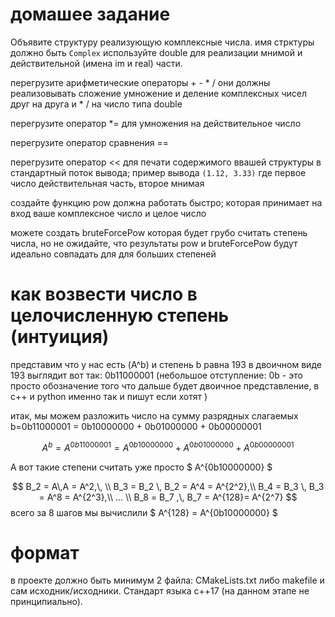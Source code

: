 # домашее задание  
Объявите структуру реализующую комплексные числа.
имя стрктуры должно быть `Complex`
используйте double для реализации мнимой и действительной (имена im  и real) части.


перегрузите арифметические операторы + - * /  они должны реализовывать сложение умножение и деление комплексных чисел друг на друга и * / на число типа double  

перегрузите оператор *= для умножения на действительное число 

перегрузите оператор сравнения == 

перегрузите оператор << для печати содержимого ввашей структуры в стандартный поток вывода; пример вывода `(1.12, 3.33)` где первое число действительная часть, второе мнимая 


создайте функцию pow должна работать быстро;
которая принимает на вход ваше комплексное число и целое число 

можете создать bruteForcePow которая будет грубо считать степень числа, но не ожидайте, что результаты pow и bruteForcePow будут идеально совпадать для для больших степеней



# как возвести число в целочисленную степень (интуиция) 



представим что у нас есть (A^b) и степень b равна 193 
в двоичном виде 193 выглядит вот так: 0b11000001  (небольшое отступление: 0b - это просто обозначение того что дальше будет двоичное представление, в с++ и python именно так и пишут если хотят )

итак, мы можем разложить число на сумму разрядных слагаемых b=0b11000001 = 0b10000000 + 0b01000000 + 0b00000001 

$$ A^b = A^{0b11000001} = A^{0b10000000} + A^{0b01000000} + A^{0b00000001} $$


А вот такие степени считать уже просто  $ A^{0b10000000} $

$$ 
B_2 = A\,A = A^2,\, \\
B_3 = B_2 \, B_2 = A^4 = A^{2^2},\\
B_4 = B_3 \, B_3 = A^8 = A^{2^3},\\
 ... \\
В_8 = B_7 ,\, B_7 = A^{128}= A^{2^7} 
$$ 
всего за 8 шагов мы вычислили $ A^{128} = A^{0b10000000} $


# формат 
 в проекте должно быть минимум 2 файла: CMakeLists.txt либо makefile и сам исходник/исходники.
 Cтандарт языка с++17 (на данном этапе не принципиально).